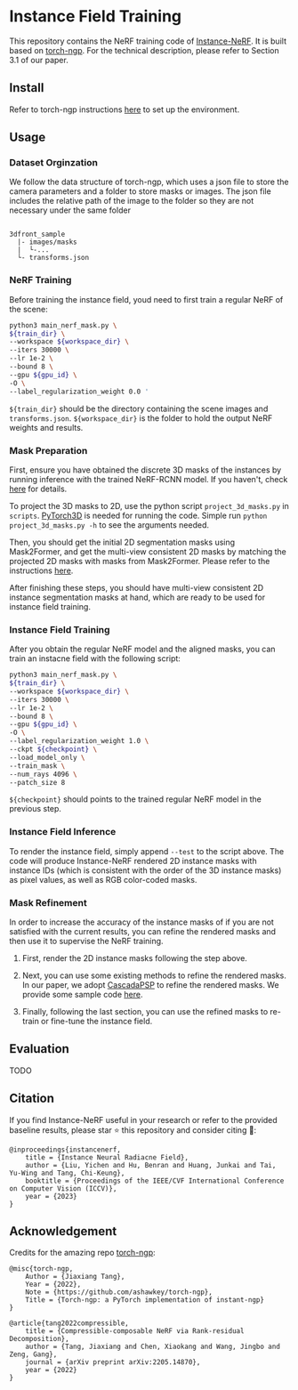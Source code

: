# Instance Field Training

This repository contains the NeRF training code of [Instance-NeRF](https://github.com/lyclyc52/Instance_NeRF). It is built based on [torch-ngp](https://github.com/ashawkey/torch-ngp). For the technical description, please refer to Section 3.1 of our paper.



## Install

Refer to torch-ngp instructions [here](https://github.com/ashawkey/torch-ngp#install) to set up the environment. 


## Usage

### Dataset Orginzation

We follow the data structure of torch-ngp, which uses a json file to store the camera parameters and a folder to store masks or images. The json file includes the relative path of the image to the folder so they are not necessary under the same folder


```

3dfront_sample
  |- images/masks
  |  └-...
  └- transforms.json       

```


### NeRF Training
Before training the instance field, youd need to first train a regular NeRF of the scene:

```bash
python3 main_nerf_mask.py \
${train_dir} \
--workspace ${workspace_dir} \
--iters 30000 \
--lr 1e-2 \
--bound 8 \
--gpu ${gpu_id} \
-O \
--label_regularization_weight 0.0 '
```

`${train_dir}` should be the directory containing the scene images and `transforms.json`. `${workspace_dir}` is the folder to hold the output NeRF weights and results.


### Mask Preparation
First, ensure you have obtained the discrete 3D masks of the instances by running inference with the trained NeRF-RCNN model. If you haven't, check [here]() for details.

To project the 3D masks to 2D, use the python script `project_3d_masks.py` in `scripts`. [PyTorch3D](https://pytorch3d.org/) is needed for running the code. Simple run `python project_3d_masks.py -h` to see the arguments needed.

Then, you should get the initial 2D segmentation masks using Mask2Former, and get the multi-view consistent 2D masks by matching the projected 2D masks with masks from Mask2Former. Please refer to the instructions [here](../Mask2Former/README.md).

After finishing these steps, you should have multi-view consistent 2D instance segmentation masks at hand, which are ready to be used for instance field training.


### Instance Field Training
After you obtain the regular NeRF model and the aligned masks, you can train an instacne field with the following script:

```bash
python3 main_nerf_mask.py \
${train_dir} \
--workspace ${workspace_dir} \
--iters 30000 \
--lr 1e-2 \
--bound 8 \
--gpu ${gpu_id} \
-O \
--label_regularization_weight 1.0 \
--ckpt ${checkpoint} \
--load_model_only \
--train_mask \
--num_rays 4096 \
--patch_size 8
```

`${checkpoint}` should points to the trained regular NeRF model in the previous step.


### Instance Field Inference
To render the instance field, simply append `--test` to the script above. The code will produce Instance-NeRF rendered 2D instance masks with instance IDs (which is consistent with the order of the 3D instance masks) as pixel values, as well as RGB color-coded masks.


### Mask Refinement

In order to increase the accuracy of the instance masks of if you are not satisfied with the current results, you can refine the rendered masks and then use it to supervise the NeRF training.

1. First, render the 2D instance masks following the step above.
   
2. Next, you can use some existing methods to refine the rendered masks. In our paper, we adopt [CascadaPSP](https://github.com/hkchengrex/CascadePSP) to refine the rendered masks. We provide some sample code [here](./mask_refinement/CascadaPSP_refine.py). 

3. Finally, following the last section, you can use the refined masks to re-train or fine-tune the instance field.


## Evaluation
TODO


## Citation
If you find Instance-NeRF useful in your research or refer to the provided baseline results, please star :star: this repository and consider citing :pencil::
```
@inproceedings{instancenerf,
    title = {Instance Neural Radiacne Field},
    author = {Liu, Yichen and Hu, Benran and Huang, Junkai and Tai, Yu-Wing and Tang, Chi-Keung},
    booktitle = {Proceedings of the IEEE/CVF International Conference on Computer Vision (ICCV)},
    year = {2023}
}
```


## Acknowledgement

Credits for the amazing repo [torch-ngp](https://github.com/ashawkey/torch-ngp):

```
@misc{torch-ngp,
    Author = {Jiaxiang Tang},
    Year = {2022},
    Note = {https://github.com/ashawkey/torch-ngp},
    Title = {Torch-ngp: a PyTorch implementation of instant-ngp}
}

@article{tang2022compressible,
    title = {Compressible-composable NeRF via Rank-residual Decomposition},
    author = {Tang, Jiaxiang and Chen, Xiaokang and Wang, Jingbo and Zeng, Gang},
    journal = {arXiv preprint arXiv:2205.14870},
    year = {2022}
}
```
